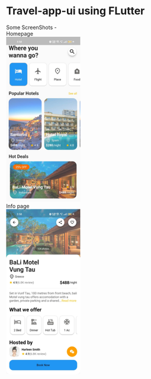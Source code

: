 # Travel-app-ui using FLutter


Some ScreenShots - <br>
Homepage
<br>
<img src='https://github.com/KingRaizel/travel-app-ui/blob/main/ss/homepage.jpeg' width = '200'/>
<br>
Info page
<br>
<img src='https://github.com/KingRaizel/travel-app-ui/blob/main/ss/hotelinfo.jpeg' width = '200'/>

